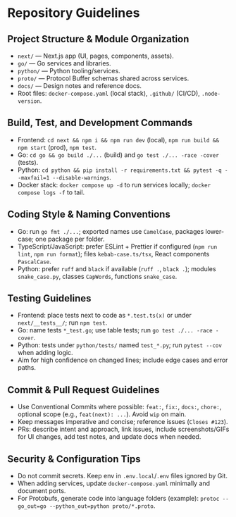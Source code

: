 # Repository Guidelines

## Project Structure & Module Organization
- `next/` — Next.js app (UI, pages, components, assets).
- `go/` — Go services and libraries.
- `python/` — Python tooling/services.
- `proto/` — Protocol Buffer schemas shared across services.
- `docs/` — Design notes and reference docs.
- Root files: `docker-compose.yaml` (local stack), `.github/` (CI/CD), `.node-version`.

## Build, Test, and Development Commands
- Frontend: `cd next && npm i && npm run dev` (local), `npm run build && npm start` (prod), `npm test`.
- Go: `cd go && go build ./...` (build) and `go test ./... -race -cover` (tests).
- Python: `cd python && pip install -r requirements.txt && pytest -q --maxfail=1 --disable-warnings`.
- Docker stack: `docker compose up -d` to run services locally; `docker compose logs -f` to tail.

## Coding Style & Naming Conventions
- Go: run `go fmt ./...`; exported names use `CamelCase`, packages lower-case; one package per folder.
- TypeScript/JavaScript: prefer ESLint + Prettier if configured (`npm run lint`, `npm run format`); files `kebab-case.ts/tsx`, React components `PascalCase`.
- Python: prefer `ruff` and `black` if available (`ruff .`, `black .`); modules `snake_case.py`, classes `CapWords`, functions `snake_case`.

## Testing Guidelines
- Frontend: place tests next to code as `*.test.ts(x)` or under `next/__tests__/`; run `npm test`.
- Go: name tests `*_test.go`; use table tests; run `go test ./... -race -cover`.
- Python: tests under `python/tests/` named `test_*.py`; run `pytest --cov` when adding logic.
- Aim for high confidence on changed lines; include edge cases and error paths.

## Commit & Pull Request Guidelines
- Use Conventional Commits where possible: `feat:`, `fix:`, `docs:`, `chore:`, optional scope (e.g., `feat(next): ...`). Avoid `wip` on main.
- Keep messages imperative and concise; reference issues (`Closes #123`).
- PRs: describe intent and approach, link issues, include screenshots/GIFs for UI changes, add test notes, and update docs when needed.

## Security & Configuration Tips
- Do not commit secrets. Keep env in `.env.local`/`.env` files ignored by Git.
- When adding services, update `docker-compose.yaml` minimally and document ports.
- For Protobufs, generate code into language folders (example): `protoc --go_out=go --python_out=python proto/*.proto`.
